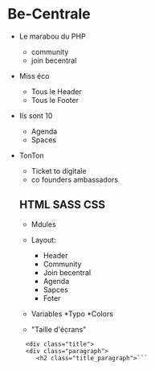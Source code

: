 # Be-Centrale

* Le marabou du PHP
  * community
  * join becentral

* Miss éco
  * Tous le Header
  * Tous le Footer

* Ils sont 10
  * Agenda
  * Spaces
  

* TonTon 
  * Ticket to digitale
  * co founders ambassadors
  
  
  
  
  ## HTML SASS CSS
  
  
  
  * Mdules
  
  
  * Layout:
  
    * Header
    * Community
    * Join becentral
    * Agenda
    * Sapces
    * Foter
    
    
    
  * Variables
   *Typo
   *Colors
   * "Taille d'écrans"
   
 ```<section class="about section"
      <div class="title">
      <div class="paragraph">
         <h2 class="title_paragraph">```
   
   
